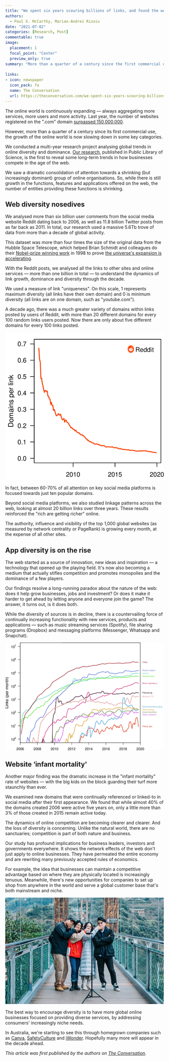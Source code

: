 ```yaml
---
title: "We spent six years scouring billions of links, and found the web is both expanding and shrinking "
authors:
  - Paul X. McCarthy, Marian-Andrei Rizoiu
date: "2021-07-02"
categories: [Research, Post]
commentable: true
image:
  placement: 1
  focal_point: "Center"
  preview_only: true
summary: "More than a quarter of a century since the first commercial use of the online world, its growth is now slowing down in some key categories."

links:
- icon: newspaper
  icon_pack: fa
  name: The Conversation
  url: https://theconversation.com/we-spent-six-years-scouring-billions-of-links-and-found-the-web-is-both-expanding-and-shrinking-159215
---
```


The online world is continuously expanding — always aggregating more services, more users and more activity. Last year, the number of websites registered on the ".com" domain [surpassed 150,000,000](https://www.verisign.com/en_US/channel-resources/domain-registry-products/zone-file/index.xhtml).

However, more than a quarter of a century since its first commercial use, the growth of the online world is now slowing down in some key categories.

We conducted a multi-year research project analysing global trends in online diversity and dominance. [Our research](https://journals.plos.org/plosone/article?id=10.1371/journal.pone.0249993), published in Public Library of Science, is the first to reveal some long-term trends in how businesses compete in the age of the web.

We saw a dramatic consolidation of attention towards a shrinking (but increasingly dominant) group of online organisations. So, while there is still growth in the functions, features and applications offered on the web, the number of entities providing these functions is shrinking. 

## Web diversity nosedives

We analysed more than six billion user comments from the social media website Reddit dating back to 2006, as well as 11.8 billion Twitter posts from as far back as 2011. In total, our research used a massive 5.6Tb trove of data from more than a decade of global activity.

This dataset was more than four times the size of the original data from the Hubble Space Telescope, which helped Brian Schmidt and colleagues do their [Nobel-prize winning work](https://theconversation.com/nobel-prize-win-tells-us-the-universe-is-accelerating-what-does-that-mean-3753) in 1998 to prove [the universe's expansion is accelerating](https://iopscience.iop.org/article/10.1086/300499/meta).

With the Reddit posts, we analysed all the links to other sites and online services — more than one billion in total — to understand the dynamics of link growth, dominance and diversity through the decade.

We used a measure of link "uniqueness". On this scale, 1 represents maximum diversity (all links have their own domain) and 0 is minimum diversity (all links are on one domain, such as "youtube.com").

A decade ago, there was a much greater variety of domains within links posted by users of Reddit, with more than 20 different domains for every 100 random links users posted. Now there are only about five different domains for every 100 links posted.

![Our Reddit analysis showed the pool of top-performing sources online is shrinking.](featured.png)

In fact, between 60-70% of all attention on key social media platforms is focused towards just ten popular domains.

Beyond social media platforms, we also studied linkage patterns across the web, looking at almost 20 billion links over three years. These results reinforced the "rich are getting richer" online.

The authority, influence and visibility of the top 1,000 global websites (as measured by network centrality or PageRank) is growing every month, at the expense of all other sites.

## App diversity is on the rise

The web started as a source of innovation, new ideas and inspiration — a technology that opened up the playing field. It's now also becoming a medium that actually stifles competition and promotes monopolies and the dominance of a few players.

Our findings resolve a long-running paradox about the nature of the web: does it help grow businesses, jobs and investment? Or does it make it harder to get ahead by letting anyone and everyone join the game? The answer, it turns out, is it does both.

While the diversity of sources is in decline, there is a countervailing force of continually increasing functionality with new services, products and applications — such as music streaming services (Spotify), file sharing programs (Dropbox) and messaging platforms (Messenger, Whatsapp and Snapchat). 

![Functional diversity grows continuously online.](fig2.png)

## Website ‘infant mortality'

Another major finding was the dramatic increase in the "infant mortality" rate of websites — with the big kids on the block guarding their turf more staunchly than ever.

We examined new domains that were continually referenced or linked-to in social media after their first appearance. We found that while almost 40% of the domains created 2006 were active five years on, only a little more than 3% of those created in 2015 remain active today.

The dynamics of online competition are becoming clearer and clearer. And the loss of diversity is concerning. Unlike the natural world, there are no sanctuaries; competition is part of both nature and business.

Our study has profound implications for business leaders, investors and governments everywhere. It shows the network effects of the web don't just apply to online businesses. They have permeated the entire economy and are rewriting many previously accepted rules of economics.

For example, the idea that businesses can maintain a competitive advantage based on where they are physically located is increasingly tenuous. Meanwhile, there's new opportunities for companies to set up shop from anywhere in the world and serve a global customer base that's both mainstream and niche.

![Functional diversity grows continuously online.](fig3.png)

The best way to encourage diversity is to have more global online businesses focused on providing diverse services, by addressing consumers' increasingly niche needs.

In Australia, we're starting to see this through homegrown companies such as [Canva](https://www.canva.com/), [SafetyCulture](https://safetyculture.com/) and [iWonder](https://iwonder.com/). Hopefully many more will appear in the decade ahead.

_This article was first published by the authors on [The Conversation](https://theconversation.com/we-spent-six-years-scouring-billions-of-links-and-found-the-web-is-both-expanding-and-shrinking-159215)._
